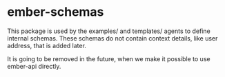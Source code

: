 # ember-schemas

This package is used by the examples/ and templates/ agents to define internal schemas. These schemas do not contain context details, like user address, that is added later.

It is going to be removed in the future, when we make it possible to use ember-api directly.
